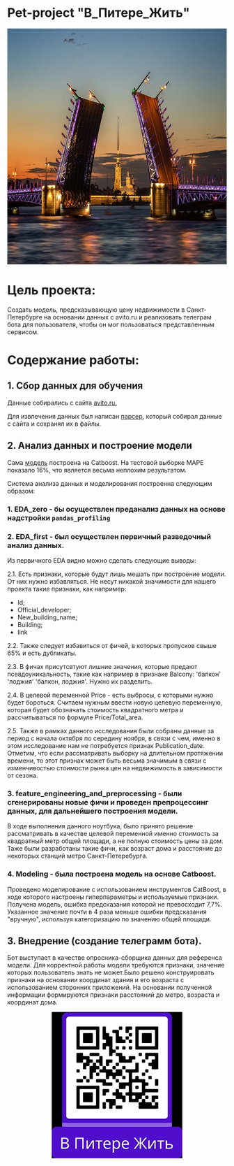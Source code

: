 # Pet-project "В_Питере_Жить"

<p align="center">
  <img width="960" height="540" src="https://github.com/NeKonnnn/PetProject-price-real-estate-in-St.-Petersburg/blob/main/Peterss.jpg">
</p>


# Цель проекта:

Создать модель, предсказывающую цену недвижимости в Санкт-Петербурге на основании данных с avito.ru и реализовать телеграм бота для пользователя, чтобы он мог пользоваться представленным сервисом.

# Содержание работы:

## 1. Сбор данных для обучения

Данные собирались с сайта [avito.ru.](https://www.avito.ru/)

Для извлечения данных был написан [парсер](https://github.com/NeKonnnn/PetProject-price-real-estate-in-St.-Petersburg/blob/main/parser/avito_parser.py), который собирал данные с сайта и сохранял их в файлы.

## 2. Анализ данных и построение модели 

Сама [модель](https://github.com/NeKonnnn/PetProject-price-real-estate-in-St.-Petersburg/blob/main/notebooks/3.%20Modeling.ipynb)
построена на Catboost. На тестовой выборке MAPE показало 16%, что является весьма неплохим результатом. 
 
Система анализа данных и моделирования построенна следующим образом:
### 1. EDA_zero - бы осуществлен преданализ данных на основе надстройки `pandas_profiling`

### 2. EDA_first - был осуществлен первичный разведочный анализ данных.

Из первичного EDA видно можно сделать следующие выводы:

2.1. Есть признаки, которые будут лишь мешать при построение модели. От них нужно избавляться. Не несут никакой значимости для нашего проекта такие признаки, как например:

- Id;
- Official_developer;
- New_building_name;
- Building;
- link

2.2. Также следует избавиться от фичей, в которых пропусков свыше 65% и есть дубликаты.

2.3. В фичах присутcвтуют лишние значения, которые предают псевдоуникальность, такие как например в признаке Balcony: 'балкон' 'лоджия' 'балкон, лоджия'. Нужно их разделить.

2.4. В целевой переменной Price - есть выбросы, с которыми нужно будет бороться. Считаем нужным ввести новую целевую переменную, которая будет обозначать стоимость квадратного метра и рассчитываться по формуле Price/Total_area.

2.5. Также в рамках данного исследования были собраны данные за период с начала октября по середину ноября, в связи с чем, именно в этом исследование нам не потребуется признак Publication_date. Отметим, что если рассматривать выборку на длительном протяжении времени, то этот признак может быть весьма значимым в связи с изменчивостью стоимости рынка цен на недвижимость в зависимости от сезона.

### 3. feature_engineering_and_preprocessing - были сгенерированы новые фичи и проведен препроцессинг данных, для дальнейшего построения модели.

В ходе выполнения данного ноутбука, было принято решение рассматривать в качестве целевой переменной именно стоимость за квадратный метр общей площади, а не полную стоимость цены за дом. Таже были разработаны такие фичи, как возраст дома и расстояние до некоторых станций метро Санкт-Петеребурга.

### 4. Modeling - была построена модель на основе Catboost.

Проведено моделирование с использованием инструментов CatBoost, в ходе которого настроены гиперпараметры и используемые признаки. Получена модель, ошибка предсказания которой не превосходит 7,7%. Указанное значение почти в 4 раза меньше ошибки предсказания "вручную", используя категоризацию по значению общей площади.

## 3. Внедрение (создание телеграмм бота).

Бот выступает в качестве опросника-сборщика данных для референса модели. 
Для корректной работы модели требуются признаки, значение которых пользователь знать не может.Было решено конструировать признаки на основании координат здания и его возраста с использованием сторонних приложений. На основании полученной информации формируются признаки расстояний до метро, возраста и координат дома.


<p align="center">
  <img width="300" height="335" src="https://github.com/NeKonnnn/PetProject-price-real-estate-in-St.-Petersburg/blob/main/qr_code.jpg">
</p>






